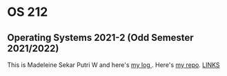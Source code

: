 # OS 212
Operating Systems 2021-2 (Odd Semester
2021/2022)
-
This is Madeleine Sekar Putri W and here's [my log ](https://icarustrench.github.io/os212/TXT/mylog.txt). Here's [my repo](https://github.com/icarustrench/os212).
[LINKS](https://github.com/icarustrench/os212/blob/master/links.md)
